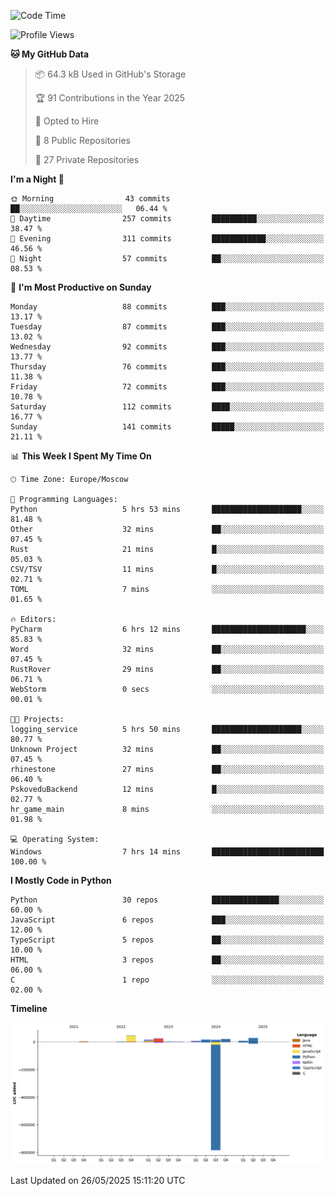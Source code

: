 <!--START_SECTION:waka-->
![Code Time](http://img.shields.io/badge/Code%20Time-679%20hrs%2028%20mins-blue)

![Profile Views](http://img.shields.io/badge/Profile%20Views-0-blue)

**🐱 My GitHub Data** 

> 📦 64.3 kB Used in GitHub's Storage 
 > 
> 🏆 91 Contributions in the Year 2025
 > 
> 💼 Opted to Hire
 > 
> 📜 8 Public Repositories 
 > 
> 🔑 27 Private Repositories 
 > 
**I'm a Night 🦉** 

```text
🌞 Morning                43 commits          ██░░░░░░░░░░░░░░░░░░░░░░░   06.44 % 
🌆 Daytime                257 commits         ██████████░░░░░░░░░░░░░░░   38.47 % 
🌃 Evening                311 commits         ████████████░░░░░░░░░░░░░   46.56 % 
🌙 Night                  57 commits          ██░░░░░░░░░░░░░░░░░░░░░░░   08.53 % 
```
📅 **I'm Most Productive on Sunday** 

```text
Monday                   88 commits          ███░░░░░░░░░░░░░░░░░░░░░░   13.17 % 
Tuesday                  87 commits          ███░░░░░░░░░░░░░░░░░░░░░░   13.02 % 
Wednesday                92 commits          ███░░░░░░░░░░░░░░░░░░░░░░   13.77 % 
Thursday                 76 commits          ███░░░░░░░░░░░░░░░░░░░░░░   11.38 % 
Friday                   72 commits          ███░░░░░░░░░░░░░░░░░░░░░░   10.78 % 
Saturday                 112 commits         ████░░░░░░░░░░░░░░░░░░░░░   16.77 % 
Sunday                   141 commits         █████░░░░░░░░░░░░░░░░░░░░   21.11 % 
```


📊 **This Week I Spent My Time On** 

```text
🕑︎ Time Zone: Europe/Moscow

💬 Programming Languages: 
Python                   5 hrs 53 mins       ████████████████████░░░░░   81.48 % 
Other                    32 mins             ██░░░░░░░░░░░░░░░░░░░░░░░   07.45 % 
Rust                     21 mins             █░░░░░░░░░░░░░░░░░░░░░░░░   05.03 % 
CSV/TSV                  11 mins             █░░░░░░░░░░░░░░░░░░░░░░░░   02.71 % 
TOML                     7 mins              ░░░░░░░░░░░░░░░░░░░░░░░░░   01.65 % 

🔥 Editors: 
PyCharm                  6 hrs 12 mins       █████████████████████░░░░   85.83 % 
Word                     32 mins             ██░░░░░░░░░░░░░░░░░░░░░░░   07.45 % 
RustRover                29 mins             ██░░░░░░░░░░░░░░░░░░░░░░░   06.71 % 
WebStorm                 0 secs              ░░░░░░░░░░░░░░░░░░░░░░░░░   00.01 % 

🐱‍💻 Projects: 
logging_service          5 hrs 50 mins       ████████████████████░░░░░   80.77 % 
Unknown Project          32 mins             ██░░░░░░░░░░░░░░░░░░░░░░░   07.45 % 
rhinestone               27 mins             ██░░░░░░░░░░░░░░░░░░░░░░░   06.40 % 
PskoveduBackend          12 mins             █░░░░░░░░░░░░░░░░░░░░░░░░   02.77 % 
hr_game_main             8 mins              ░░░░░░░░░░░░░░░░░░░░░░░░░   01.98 % 

💻 Operating System: 
Windows                  7 hrs 14 mins       █████████████████████████   100.00 % 
```

**I Mostly Code in Python** 

```text
Python                   30 repos            ███████████████░░░░░░░░░░   60.00 % 
JavaScript               6 repos             ███░░░░░░░░░░░░░░░░░░░░░░   12.00 % 
TypeScript               5 repos             ██░░░░░░░░░░░░░░░░░░░░░░░   10.00 % 
HTML                     3 repos             ██░░░░░░░░░░░░░░░░░░░░░░░   06.00 % 
C                        1 repo              ░░░░░░░░░░░░░░░░░░░░░░░░░   02.00 % 
```



**Timeline**

![Lines of Code chart](https://raw.githubusercontent.com/adlemx/adlemx/main/assets/bar_graph.png)


 Last Updated on 26/05/2025 15:11:20 UTC
<!--END_SECTION:waka-->
